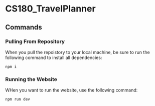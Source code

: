 # CS180_TravelPlanner

## Commands
### Pulling From Repository
When you pull the repoistory to your local machine, be sure to run the following command to install all dependencies:
```
npm i
```

### Running the Website
WHen you want to run the website, use the following command:
```
npm run dev
```